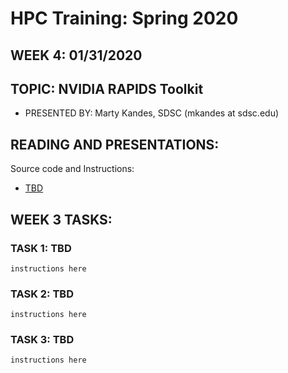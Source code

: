 # HPC Training:  Spring 2020
## WEEK 4: 01/31/2020

## TOPIC:  NVIDIA RAPIDS Toolkit	
* PRESENTED BY:  Marty Kandes, SDSC	 (mkandes at sdsc.edu)

## READING AND PRESENTATIONS:

Source code and Instructions:

* [TBD](TBD)


## WEEK 3 TASKS:
### TASK 1:  TBD

```
instructions here
```

### TASK 2:  TBD
```
instructions here
```

### TASK 3:  TBD
```
instructions here
```

